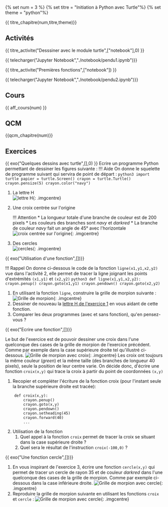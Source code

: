 
{% set num = 3 %}
{% set titre = "Initiation à Python avec Turtle"%}
{% set theme = "python"%}


{{ titre_chapitre(num,titre,theme)}}
 
## Activités 

{{ titre_activite("Desssiner avec le module turtle",["notebook"],0) }}


{{ telecharger("Jupyter Notebook","./notebook/pendu1.ipynb")}}


{{ titre_activite("Premières fonctions",["notebook"]) }}


{{ telecharger("Jupyter Notebook","./notebook/pendu2.ipynb")}}


## Cours

{{ aff_cours(num) }}


## QCM

{{qcm_chapitre(num)}}

## Exercices

{{ exo("Quelques dessins avec turtle",[],0) }}
Ecrire un programme Python permettant de dessiner les figures suivante :
!!! Aide
    On donne le squelette de programme suivant qui servira de point de départ :
    ```python3
        import turtle
        papier = turtle.Screen()
        crayon = turtle.Turtle()
        crayon.pensize(5)
        crayon.color("navy")
    ```

1. La lettre H <br>
![lettre H](./images/C3/ex1a.png){: .imgcentre}

2. Une croix centrée sur l'origine <br>

    !!! Attention
        * La longueur totale d'une branche de couleur est de 200 pixels
        * Les couleurs des branches sont *navy* et *darkred*
        * La branche de couleur *navy* fait un angle de 45° avec l'horizontale
    ![croix centrée sur l'origine](./images/C3/ex1b.png){: .imgcentre}

3. Des cercles <br>
![cercles](./images/C3/ex1c.png){: .imgcentre}

{{ exo("Utilisation d'une fonction",[])}}

!!! Rappel
    On donne ci-dessous le code de la fonction `ligne(x1,y1,x2,y2)` vue dans l'activité 2, elle permet de tracer la ligne joignant les points d'extrémités `(x1,y1)` et `(x2,y2)`
    ```python3
        def ligne(x1,y1,x2,y2):
            crayon.penup()
            crayon.goto(x1,y1)
            crayon.pendown()
            crayon.goto(x2,y2)
    ```

1. En utilisant la fonction `ligne`, construire la grille de morpion suivante :
![Grille de morpion](./images/C3/ex2a.png){: .imgcentre}
2. Dessiner de nouveau la [lettre H de l'exercice 1](#exercice-1-quelques-dessins-avec-turtle) en vous aidant de cette fonction. 
3. Comparer les deux programmes (avec et sans fonction), qu'en pensez-vous ?

{{ exo("Ecrire une fonction",[])}}

Le but de l'exercice est de pouvoir dessiner une croix dans l'une quelconque des cases de la grille de morpion de l'exercice précédent. Comme par exemple dans la case supérieure droite tel qu'illustré ci-dessous.
![Grille de morpion avec croix](./images/C3/ex3a.png){: .imgcentre}
Les croix ont toujours la même couleur (*green*) et la même taille (des branches de longueur 40 pixels), seule la position de leur centre varie. On décide donc, d'écrire une fonction `croix(x,y)` qui trace la croix à partir du point de coordonnées `(x,y)`

1. Recopier et compléter l'écriture de la fonction croix (pour l'instant seule la branche supérieure droite est tracée):
```python3
    def croix(x,y):
        crayon.penup()
        crayon.goto(x,y)
        crayon.pendown()
        crayon.setheading(45)
        crayon.forward(40)
        ...
```
2. Utilisation de la fonction
    1. Quel appel à la fonction `croix` permet de tracer la croix se situant dans la case supérieure droite ?
    2. Quel sera le résultat de l'instruction `croix(-100,0)` ?

{{ exo("Une fonction cercle",[])}}

1. En vous inspirant de l'exercice 3, écrire une fonction `cercle(x,y)` qui permet de tracer un cercle de rayon 35 et de couleur *darkred* dans l'une quelconque des cases de la grille de morpion. Comme par exemple ci-dessous dans la case inférieure droite.
![Grille de morpion avec cercle](./images/C3/ex4a.png){: .imgcentre}
2. Reproduire la grille de morpion suivante en utilisant les fonctions `croix` et `cercle` :
![Grille de morpion avec cercle](./images/C3/ex4b.png){: .imgcentre}

